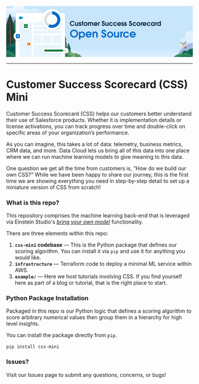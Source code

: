 <picture align="center">
  <img alt="CSS Logo" src="resources/header.png">
</picture>

-----------------

# Customer Success Scorecard (CSS) Mini

Customer Success Scorecard (CSS) helps our customers better understand their use of Salesforce products. Whether it is implementation details or license activations, you can track progress over time and double-click on specific areas of your organization’s performance.

As you can imagine, this takes a lot of data: telemetry, business metrics, CRM data, and more. Data Cloud lets us bring all of this data into one place where we can run machine learning models to give meaning to this data.

One question we get all the time from customers is, “How do we build our own CSS?” While we have been happy to share our journey, this is the first time we are showing everything you need in step-by-step detail to set up a miniature version of CSS from scratch!

### What is this repo?
This repository comprises the machine learning back-end that is leveraged via Einstein Studio's _[bring your own model](https://help.salesforce.com/s/articleView?language=en_US&id=sf.c360_a_bring_your_own_model.htm&type=5)_ functionality.

There are three elements within this repo:
1. **`css-mini` codebase** — This is the Python package that defines our scoring algorithm. You can install it via `pip` and use it for anything you would like.
1. **`infrastructure`** — Terraform code to deploy a minimal ML service within AWS.
1. **`example/`** — Here we host tutorials involving CSS. If you find yourself here as part of a blog or tutorial, that is the right place to start.

### Python Package Installation
Packaged in this repo is our Python logic that defines a scoring algorithm to score arbitrary numerical values then group them in a hierarchy for high level insights.

You can install the package directly from `pip`.
```{bash}
pip install css-mini
```

### Issues?
Visit our Issues page to submit any questions, concerns, or bugs!

